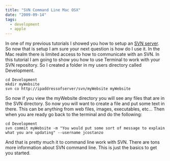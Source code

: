 ```yaml
---
title: "SVN Command Line Mac OSX"
date: "2009-09-14"
tags:
  - development
  - apple
---
```


In one of my previous tutorials I showed you how to setup an [SVN server](http://oldblog.dev/blog/2009/09/14/svn-command-line-mac-osx/blog/2009/09/03/setup-svn-server/). So now that is setup I am sure your next question is how do I use it. In the Mac realm there is limited access to how to communicate with an SVN. In this tutorial I am going to show you how to use Terminal to work with your SVN repository. So I created a folder in my users directory called Development.

```
cd Development
mkdir myWebsite
svn co http://ipaddressofserver/svn/myWebsite myWebsite
```

So now if you view the myWebsite directory you will see any files that are in the SVN directory. So now you will want to create a file and put some text in there. This can be anything from web files, images, executables, etc… Then when you are ready go back to the terminal and do the following:

```
cd Development
svn commit myWebsite -m "You would put some sort of message to explain what you are updating" --username jcostanzo
```

And that is pretty much it to command line work with SVN. There are tons more information about SVN command line. This is just the basics to get you started.
